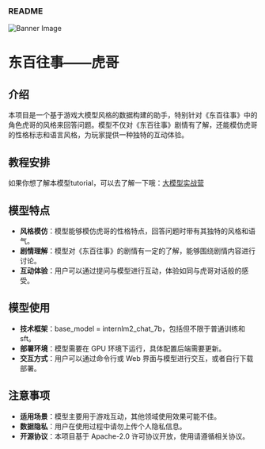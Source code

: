 ### README

![Banner Image](once-upon-a-time-in-Dongbai/imgs/dongbei-wangshi-huge.png)

# 东百往事——虎哥

## 介绍
本项目是一个基于游戏大模型风格的数据构建的助手，特别针对《东百往事》中的角色虎哥的风格来回答问题。模型不仅对《东百往事》剧情有了解，还能模仿虎哥的性格标志和语言风格，为玩家提供一种独特的互动体验。

## 教程安排
如果你想了解本模型tutorial，可以去了解一下哦：[大模型实战营](https://github.com/InternLM/Tutorial)

## 模型特点
- **风格模仿**：模型能够模仿虎哥的性格特点，回答问题时带有其独特的风格和语气。
- **剧情理解**：模型对《东百往事》的剧情有一定的了解，能够围绕剧情内容进行讨论。
- **互动体验**：用户可以通过提问与模型进行互动，体验如同与虎哥对话般的感受。

## 模型使用
- **技术框架**：base_model = internlm2_chat_7b，包括但不限于普通训练和sft。
- **部署环境**：模型需要在 GPU 环境下运行，具体配置后端需要更新。
- **交互方式**：用户可以通过命令行或 Web 界面与模型进行交互，或者自行下载部署。

## 注意事项
- **适用场景**：模型主要用于游戏互动，其他领域使用效果可能不佳。
- **数据隐私**：用户在使用过程中请勿上传个人隐私信息。
- **开源协议**：本项目基于 Apache-2.0 许可协议开放，使用请遵循相关协议。
